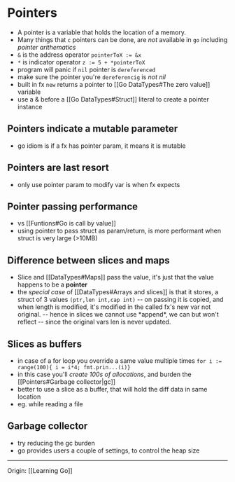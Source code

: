 # Pointers

- A pointer is a variable that holds the location of a memory.
- Many things that `c` pointers can be done,
  are _not_ available in `go` including _pointer arithematics_
- `&` is the address operator
  `pointerToX := &x`
- `*` is indicator operator
  `z := 5 + *pointerToX`
- program will panic if `nil` pointer is `dereferenced`
- make sure the pointer you're `dereferencig` is _not nil_
- built in fx `new` returns a pointer to [[Go DataTypes#The zero value]] variable
- use a & before a [[Go DataTypes#Struct]] literal to create a pointer instance

## Pointers indicate a mutable parameter

- go idiom is if a fx has pointer param, it means it is mutable

## Pointers are last resort

- only use pointer param to modify var is when fx expects

## Pointer passing performance

- vs [[Funtions#Go is call by value]]
- using pointer to pass struct as param/return,
  is more performant when struct is very large (>10MB)

## Difference between slices and maps

- Slice and [[DataTypes#Maps]] pass the value,
  it's just that the value happens to be a **pointer**
- the _special case_ of [[DataTypes#Arrays and slices]] is that it stores,
  a struct of 3 values `(ptr,len int,cap int)`
  -- on passing it is copied, and when length is modified,
  it's modified in the called fx's new var not original.
  -- hence in slices we cannot use \*append\*, we can but won't reflect
  -- since the original vars len is never updated.

## Slices as buffers

- in case of a for loop you override a same value multiple times
  `for i := range(100){ i = i*4; fmt.prin...(i)}`
- in this case you'll _create 100s of allocations_,
  and burden the [[Pointers#Garbage collector|gc]]
- better to use a slice as a buffer,
  that will hold the diff data in same location
- eg. while reading a file

## Garbage collector

- try reducing the gc burden
- go provides users a couple of settings,
  to control the heap size

---

Origin: [[Learning Go]]
